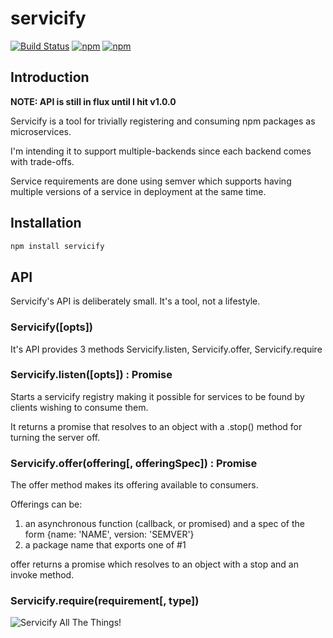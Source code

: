 # servicify

[![Build Status](https://travis-ci.org/allain/servicify.svg)](https://travis-ci.org/allain/servicify)
[![npm](https://img.shields.io/npm/v/servicify.svg)]()
[![npm](https://img.shields.io/npm/l/servicify.svg)]()

## Introduction

**NOTE: API is still in flux until I hit v1.0.0**

Servicify is a tool for trivially registering and consuming npm packages as microservices.

I'm intending it to support multiple-backends since each backend comes with trade-offs.

Service requirements are done using semver which supports having multiple versions of a service in deployment at the same time.

## Installation

```bash
npm install servicify
```

## API

Servicify's API is deliberately small. It's a tool, not a lifestyle.

### Servicify([opts])

It's API provides 3 methods Servicify.listen, Servicify.offer, Servicify.require

### Servicify.listen([opts]) : Promise

Starts a servicify registry making it possible for services to be found by clients wishing to consume them.
 
It returns a promise that resolves to an object with a .stop() method for turning the server off.


### Servicify.offer(offering[, offeringSpec]) : Promise

The offer method makes its offering available to consumers.

Offerings can be:

1. an asynchronous function (callback, or promised) and a spec of the form {name: 'NAME', version: 'SEMVER'}
2. a package name that exports one of #1

offer returns a promise which resolves to an object with a stop and an invoke method.

### Servicify.require(requirement[, type])



![Servicify All The Things!](http://cdn.meme.am/instances/500x/40263771.jpg)
